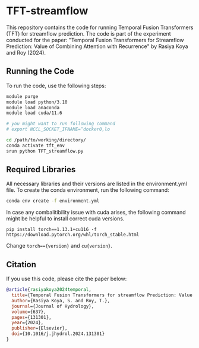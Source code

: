 # TFT-streamflow
This repository contains the code for running Temporal Fusion Transformers (TFT) for streamflow prediction. The code is part of the experiment conducted for the paper: "Temporal Fusion Transformers for Streamflow Prediction: Value of Combining Attention with Recurrence" by Rasiya Koya and Roy (2024).

## Running the Code

To run the code, use the following steps:

```bash
module purge
module load python/3.10
module load anaconda
module load cuda/11.6

# you might want to run following command
# export NCCL_SOCKET_IFNAME=^docker0,lo 

cd /path/to/working/directory/
conda activate tft_env
srun python TFT_streamflow.py
```

## Required Libraries
All necessary libraries and their versions are listed in the environment.yml file. To create the conda environment, run the following command:

```bash
conda env create -f environment.yml
```
In case any combalitibility issue with cuda arises, the following command might be helpful to install correct cuda versions.

`pip install torch==1.13.1+cu116 -f https://download.pytorch.org/whl/torch_stable.html`

Change `torch=={version}` and `cu{version}`. 

## Citation

If you use this code, please cite the paper below:

```bibtex
@article{rasiyakoya2024temporal,
  title={Temporal Fusion Transformers for streamflow Prediction: Value of combining attention with recurrence},
  author={Rasiya Koya, S. and Roy, T.},
  journal={Journal of Hydrology},
  volume={637},
  pages={131301},
  year={2024},
  publisher={Elsevier},
  doi={10.1016/j.jhydrol.2024.131301}
}
```


